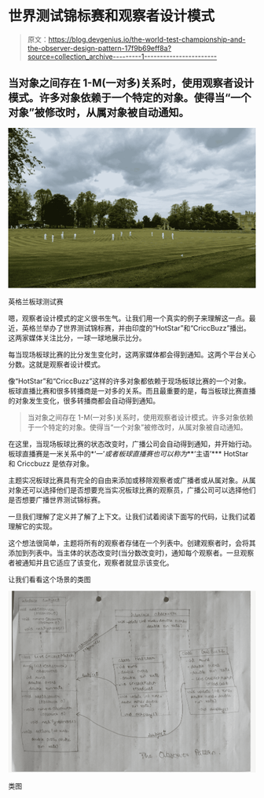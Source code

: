 # 世界测试锦标赛和观察者设计模式

> 原文：<https://blog.devgenius.io/the-world-test-championship-and-the-observer-design-pattern-17f9b69eff8a?source=collection_archive---------1----------------------->

## 当对象之间存在 1-M(一对多)关系时，使用观察者设计模式。许多对象依赖于一个特定的对象。使得当“一个对象”被修改时，从属对象被自动通知。

![](img/a2f2a13b567887a3a7e0fcbf345b3735.png)

英格兰板球测试赛

嗯，观察者设计模式的定义很书生气。让我们用一个真实的例子来理解这一点。最近，英格兰举办了世界测试锦标赛，并由印度的“HotStar”和“CriccBuzz”播出。这两家媒体关注比分，一球一球地展示比分。

每当现场板球比赛的比分发生变化时，这两家媒体都会得到通知。这两个平台关心分数。这就是观察者设计模式。

像“HotStar”和“CriccBuzz”这样的许多对象都依赖于现场板球比赛的一个对象。板球直播比赛和很多转播商是一对多的关系。而且最重要的是，每当板球比赛直播的对象发生变化，很多转播商都会自动得到通知。

> 当对象之间存在 1-M(一对多)关系时，使用观察者设计模式。许多对象依赖于一个特定的对象。使得当“一个对象”被修改时，从属对象被自动通知。

在这里，当现场板球比赛的状态改变时，广播公司会自动得到通知，并开始行动。板球直播赛是一米关系中的*‘一’*或者板球直播赛也可以称为***‘主语’*** HotStar 和 Criccbuzz 是依存对象。

主题实况板球比赛具有完全的自由来添加或移除观察者或广播者或从属对象。从属对象还可以选择他们是否想要充当实况板球比赛的观察员，广播公司可以选择他们是否想要广播世界测试锦标赛。

一旦我们理解了定义并了解了上下文。让我们试着阅读下面写的代码，让我们试着理解它的实现。

这个想法很简单，主题将所有的观察者存储在一个列表中。创建观察者时，会将其添加到列表中。当主体的状态改变时(当分数改变时)，通知每个观察者。一旦观察者被通知并且它适应了该变化，观察者就显示该变化。

让我们看看这个场景的类图

![](img/ab39bdf7370848488befa2e3c525a90a.png)

类图